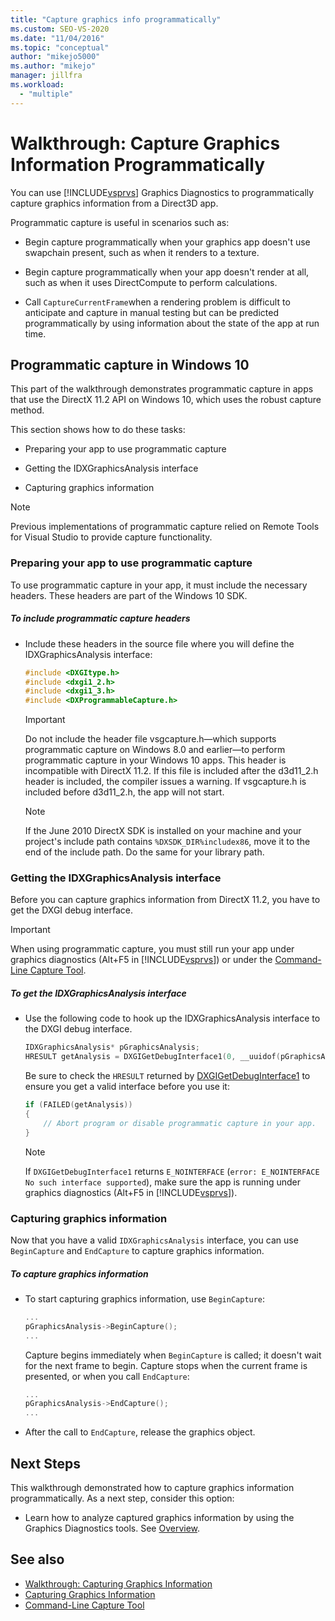 ```yaml
---
title: "Capture graphics info programmatically"
ms.custom: SEO-VS-2020
ms.date: "11/04/2016"
ms.topic: "conceptual"
author: "mikejo5000"
ms.author: "mikejo"
manager: jillfra
ms.workload:
  - "multiple"
---
```

# Walkthrough: Capture Graphics Information Programmatically
You can use [!INCLUDE[vsprvs](../../code-quality/includes/vsprvs_md.md)] Graphics Diagnostics to programmatically capture graphics information from a Direct3D app.

Programmatic capture is useful in scenarios such as:

- Begin capture programmatically when your graphics app doesn't use swapchain present, such as when it renders to a texture.

- Begin capture programmatically when your app doesn't render at all, such as when it uses DirectCompute to perform calculations.

- Call `CaptureCurrentFrame`when a rendering problem is difficult to anticipate and capture in manual testing but can be predicted programmatically by using information about the state of the app at run time.

## <a name="CaptureDX11_2"></a> Programmatic capture in Windows 10
This part of the walkthrough demonstrates programmatic capture in apps that use the DirectX 11.2 API on Windows 10, which uses the robust capture method.

This section shows how to do these tasks:

- Preparing your app to use programmatic capture

- Getting the IDXGraphicsAnalysis interface

- Capturing graphics information

> [!NOTE]
> Previous implementations of programmatic capture relied on Remote Tools for Visual Studio to provide capture functionality.

### Preparing your app to use programmatic capture
To use programmatic capture in your app, it must include the necessary headers. These headers are part of the Windows 10 SDK.

##### To include programmatic capture headers

- Include these headers in the source file where you will define the IDXGraphicsAnalysis interface:

    ```cpp
    #include <DXGItype.h>
    #include <dxgi1_2.h>
    #include <dxgi1_3.h>
    #include <DXProgrammableCapture.h>
    ```

    > [!IMPORTANT]
    > Do not include the header file vsgcapture.h—which supports programmatic capture on Windows 8.0 and earlier—to perform programmatic capture in your Windows 10 apps. This header is incompatible with DirectX 11.2. If this file is included after the d3d11_2.h header is included, the compiler issues a warning. If vsgcapture.h is included before d3d11_2.h, the app will not start.

    > [!NOTE]
    > If the June 2010 DirectX SDK is installed on your machine and your project's include path contains `%DXSDK_DIR%includex86`, move it to the end of the include path. Do the same for your library path.

### Getting the IDXGraphicsAnalysis interface
Before you can capture graphics information from DirectX 11.2, you have to get the DXGI debug interface.

> [!IMPORTANT]
> When using programmatic capture, you must still run your app under graphics diagnostics (Alt+F5 in [!INCLUDE[vsprvs](../../code-quality/includes/vsprvs_md.md)]) or under the [Command-Line Capture Tool](command-line-capture-tool.md).

##### To get the IDXGraphicsAnalysis interface

- Use the following code to hook up the IDXGraphicsAnalysis interface to the DXGI debug interface.

  ```cpp
  IDXGraphicsAnalysis* pGraphicsAnalysis;
  HRESULT getAnalysis = DXGIGetDebugInterface1(0, __uuidof(pGraphicsAnalysis), reinterpret_cast<void**>(&pGraphicsAnalysis));
  ```

  Be sure to check the `HRESULT` returned by [DXGIGetDebugInterface1](/windows/desktop/api/dxgi1_3/nf-dxgi1_3-dxgigetdebuginterface1) to ensure you get a valid interface before you use it:

  ```cpp
  if (FAILED(getAnalysis))
  {
      // Abort program or disable programmatic capture in your app.
  }
  ```

  > [!NOTE]
  > If `DXGIGetDebugInterface1` returns `E_NOINTERFACE` (`error: E_NOINTERFACE No such interface supported`), make sure the app is running under graphics diagnostics (Alt+F5 in [!INCLUDE[vsprvs](../../code-quality/includes/vsprvs_md.md)]).

### Capturing graphics information
Now that you have a valid `IDXGraphicsAnalysis` interface, you can use `BeginCapture` and `EndCapture` to capture graphics information.

##### To capture graphics information

- To start capturing graphics information, use `BeginCapture`:

    ```cpp
    ...
    pGraphicsAnalysis->BeginCapture();
    ...
    ```

    Capture begins immediately when `BeginCapture` is called; it doesn't wait for the next frame to begin. Capture stops when the current frame is presented, or when you call `EndCapture`:

    ```cpp
    ...
    pGraphicsAnalysis->EndCapture();
    ...
    ```

- After the call to `EndCapture`, release the graphics object.

## Next Steps
This walkthrough demonstrated how to capture graphics information programmatically. As a next step, consider this option:

- Learn how to analyze captured graphics information by using the Graphics Diagnostics tools. See [Overview](overview-of-visual-studio-graphics-diagnostics.md).

## See also
- [Walkthrough: Capturing Graphics Information](walkthrough-capturing-graphics-information.md)
- [Capturing Graphics Information](capturing-graphics-information.md)
- [Command-Line Capture Tool](command-line-capture-tool.md)
